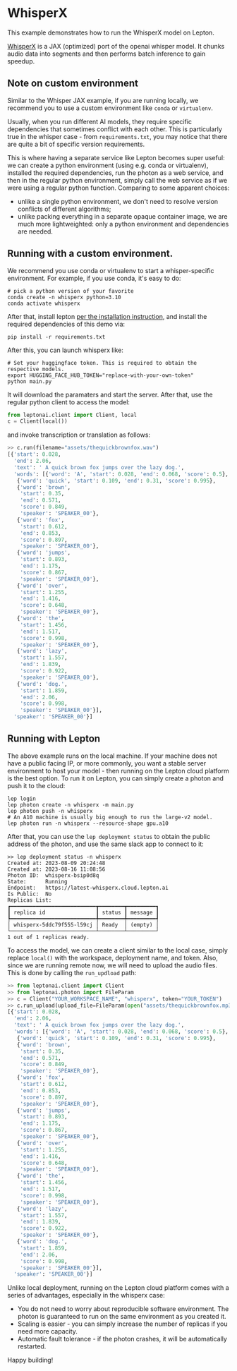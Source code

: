 # WhisperX

This example demonstrates how to run the WhisperX model on Lepton.

[WhisperX](https://github.com/m-bain/whisperX) is a JAX (optimized) port of the openai whisper model. It chunks audio data into segments and then performs batch inference to gain speedup.

## Note on custom environment

Similar to the Whisper JAX example, if you are running locally, we recommend you to use a custom environment like `conda` or `virtualenv`.

Usually, when you run different AI models, they require specific dependencies that sometimes conflict with each other. This is particularly true in the whisper case - from `requirements.txt`, you may notice that there are quite a bit of specific version requirements.

This is where having a separate service like Lepton becomes super useful: we can create a python environment (using e.g. conda or virtualenv), installed the required dependencies, run the photon as a web service, and then in the regular python environment, simply call the web service as if we were using a regular python function. Comparing to some apparent choices:
- unlike a single python environment, we don't need to resolve version conflicts of different algorithms;
- unlike packing everything in a separate opaque container image, we are much more lightweighted: only a python environment and dependencies are needed.

## Running with a custom environment.

We recommend you use conda or virtualenv to start a whisper-specific environment. For example, if you use conda, it's easy to do:

```shell
# pick a python version of your favorite
conda create -n whisperx python=3.10 
conda activate whisperx
```

After that, install lepton [per the installation instruction](https://www.lepton.ai/docs/overview/quickstart#1-installation), and install the required dependencies of this demo via:
```shell
pip install -r requirements.txt
```

After this, you can launch whisperx like:
```shell
# Set your huggingface token. This is required to obtain the respective models.
export HUGGING_FACE_HUB_TOKEN="replace-with-your-own-token"
python main.py
```

It will download the paramaters and start the server. After that, use the regular python client to access the model:
```python
from leptonai.client import Client, local
c = Client(local())
```

and invoke transcription or translation as follows:
```python
>> c.run(filename="assets/thequickbrownfox.wav")
[{'start': 0.028,
  'end': 2.06,
  'text': ' A quick brown fox jumps over the lazy dog.',
  'words': [{'word': 'A', 'start': 0.028, 'end': 0.068, 'score': 0.5},
   {'word': 'quick', 'start': 0.109, 'end': 0.31, 'score': 0.995},
   {'word': 'brown',
    'start': 0.35,
    'end': 0.571,
    'score': 0.849,
    'speaker': 'SPEAKER_00'},
   {'word': 'fox',
    'start': 0.612,
    'end': 0.853,
    'score': 0.897,
    'speaker': 'SPEAKER_00'},
   {'word': 'jumps',
    'start': 0.893,
    'end': 1.175,
    'score': 0.867,
    'speaker': 'SPEAKER_00'},
   {'word': 'over',
    'start': 1.255,
    'end': 1.416,
    'score': 0.648,
    'speaker': 'SPEAKER_00'},
   {'word': 'the',
    'start': 1.456,
    'end': 1.517,
    'score': 0.998,
    'speaker': 'SPEAKER_00'},
   {'word': 'lazy',
    'start': 1.557,
    'end': 1.839,
    'score': 0.922,
    'speaker': 'SPEAKER_00'},
   {'word': 'dog.',
    'start': 1.859,
    'end': 2.06,
    'score': 0.998,
    'speaker': 'SPEAKER_00'}],
  'speaker': 'SPEAKER_00'}]
```

## Running with Lepton

The above example runs on the local machine. If your machine does not have a public facing IP, or more commonly, you want a stable server environment to host your model - then running on the Lepton cloud platform is the best option. To run it on Lepton, you can simply create a photon and push it to the cloud:

```shell
lep login
lep photon create -n whisperx -m main.py
lep photon push -n whisperx
# An A10 machine is usually big enough to run the large-v2 model.
lep photon run -n whisperx --resource-shape gpu.a10
```

After that, you can use the `lep deployment status` to obtain the public address of the photon, and use the same slack app to connect to it:
```shell
>> lep deployment status -n whisperx
Created at: 2023-08-09 20:24:48
Created at: 2023-08-16 11:08:56
Photon ID:  whisperx-bsip0d8q
State:      Running
Endpoint:   https://latest-whisperx.cloud.lepton.ai
Is Public:  No
Replicas List:
┏━━━━━━━━━━━━━━━━━━━━━━━━━━━┳━━━━━━━━┳━━━━━━━━━┓
┃ replica id                ┃ status ┃ message ┃
┡━━━━━━━━━━━━━━━━━━━━━━━━━━━╇━━━━━━━━╇━━━━━━━━━┩
│ whisperx-5ddc79f555-l59cj │ Ready  │ (empty) │
└───────────────────────────┴────────┴─────────┘
1 out of 1 replicas ready.
```

To access the model, we can create a client similar to the local case, simply replace `local()` with the workspace, deployment name, and token. Also, since we are running remote now, we will need to upload the audio files. This is done by calling the `run_updload` path:
```python
>> from leptonai.client import Client
>> from leptonai.photon import FileParam
>> c = Client("YOUR_WORKSPACE_NAME", "whisperx", token="YOUR_TOKEN")
>> c.run_upload(upload_file=FileParam(open("assets/thequickbrownfox.mp3", "rb")))
[{'start': 0.028,
  'end': 2.06,
  'text': ' A quick brown fox jumps over the lazy dog.',
  'words': [{'word': 'A', 'start': 0.028, 'end': 0.068, 'score': 0.5},
   {'word': 'quick', 'start': 0.109, 'end': 0.31, 'score': 0.995},
   {'word': 'brown',
    'start': 0.35,
    'end': 0.571,
    'score': 0.849,
    'speaker': 'SPEAKER_00'},
   {'word': 'fox',
    'start': 0.612,
    'end': 0.853,
    'score': 0.897,
    'speaker': 'SPEAKER_00'},
   {'word': 'jumps',
    'start': 0.893,
    'end': 1.175,
    'score': 0.867,
    'speaker': 'SPEAKER_00'},
   {'word': 'over',
    'start': 1.255,
    'end': 1.416,
    'score': 0.648,
    'speaker': 'SPEAKER_00'},
   {'word': 'the',
    'start': 1.456,
    'end': 1.517,
    'score': 0.998,
    'speaker': 'SPEAKER_00'},
   {'word': 'lazy',
    'start': 1.557,
    'end': 1.839,
    'score': 0.922,
    'speaker': 'SPEAKER_00'},
   {'word': 'dog.',
    'start': 1.859,
    'end': 2.06,
    'score': 0.998,
    'speaker': 'SPEAKER_00'}],
  'speaker': 'SPEAKER_00'}]
```

Unlike local deployment, running on the Lepton cloud platform comes with a series of advantages, especially in the whisperx case:
- You do not need to worry about reproducible software environment. The photon is guaranteed to run on the same environment as you created it.
- Scaling is easier - you can simply increase the number of replicas if you need more capacity.
- Automatic fault tolerance - if the photon crashes, it will be automatically restarted.

Happy building!

